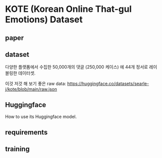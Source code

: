 # KOTE (Korean Online That-gul Emotions) Dataset

## paper

## dataset
다양한 플랫폼에서 수집한 50,000개의 댓글 (250,000 케이스) 에 44개 정서로 레이블링한 데이터셋.

이것 저것 해 보기 좋은 raw data: https://huggingface.co/datasets/searle-j/kote/blob/main/raw.json

## Huggingface
How to use its Huggingface model.

## requirements

## training
